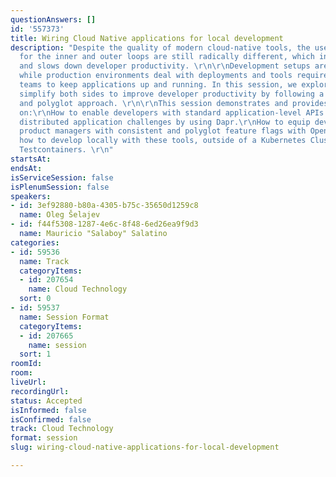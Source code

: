 ```yaml
---
questionAnswers: []
id: '557373'
title: Wiring Cloud Native applications for local development
description: "Despite the quality of modern cloud-native tools, the user experience
  for the inner and outer loops are still radically different, which introduces friction
  and slows down developer productivity. \r\n\r\nDevelopment setups are application-centric,
  while production environments deal with deployments and tools required for operations
  teams to keep applications up and running. In this session, we explore tools to
  simplify both sides to improve developer productivity by following a platform engineering
  and polyglot approach. \r\n\r\nThis session demonstrates and provides hands-on experience
  on:\r\nHow to enable developers with standard application-level APIs to solve common
  distributed application challenges by using Dapr.\r\nHow to equip developers and
  product managers with consistent and polyglot feature flags with OpenFeature.\r\nAnd
  how to develop locally with these tools, outside of a Kubernetes Cluster, by using
  Testcontainers. \r\n"
startsAt: 
endsAt: 
isServiceSession: false
isPlenumSession: false
speakers:
- id: 3ef92880-b80a-4305-b75c-35650d1259c8
  name: Oleg Šelajev
- id: f44f5308-1287-4e6c-8f48-6ed26ea9f9d3
  name: Mauricio "Salaboy" Salatino
categories:
- id: 59536
  name: Track
  categoryItems:
  - id: 207654
    name: Cloud Technology
  sort: 0
- id: 59537
  name: Session Format
  categoryItems:
  - id: 207665
    name: session
  sort: 1
roomId: 
room: 
liveUrl: 
recordingUrl: 
status: Accepted
isInformed: false
isConfirmed: false
track: Cloud Technology
format: session
slug: wiring-cloud-native-applications-for-local-development

---
```

